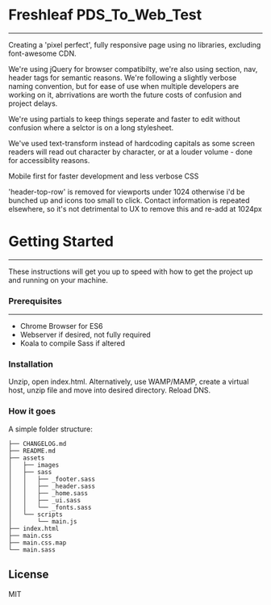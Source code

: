 # Freshleaf PDS_To_Web_Test
---

Creating a 'pixel perfect', fully responsive page using no libraries, excluding font-awesome CDN. 

We're using jQuery for browser compatibilty, we're also using section, nav, header tags for semantic reasons. 
We're following a slightly verbose naming convention, but for ease of use when multiple developers are working on it, abrrivations are worth the future costs of confusion and project delays. 

We're using partials to keep things seperate and faster to edit without confusion where a selctor is on a 
long stylesheet.

We've used text-transform instead of hardcoding capitals as some screen readers will read out character by character, or at a louder volume - done for accessiblity reasons. 

Mobile first for faster development and less verbose CSS

'header-top-row' is removed for viewports under 1024 otherwise i'd be bunched up and icons too small to click. Contact information is repeated elsewhere, so it's not detrimental to UX to remove this and re-add at 1024px

# Getting Started
---
These instructions will get you up to speed with how to get the project up and running on your machine. 

### Prerequisites
---

* Chrome Browser for ES6
* Webserver if desired, not fully required
* Koala to compile Sass if altered


### Installation

Unzip, open index.html. Alternatively, use WAMP/MAMP, create a virtual host, unzip file and move into desired directory. Reload DNS.

### How it goes

A simple folder structure: 

```
├── CHANGELOG.md
├── README.md
├── assets
│   ├── images
│   ├── sass
│   │   ├── _footer.sass
│   │   ├── _header.sass
│   │   ├── _home.sass
│   │   ├── _ui.sass
│   │   └── _fonts.sass
│   └── scripts
│       └── main.js
├── index.html
├── main.css
├── main.css.map
└── main.sass
```



License
----

MIT
